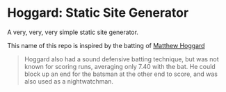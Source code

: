 # Hoggard: Static Site Generator
A very, very, very simple static site generator. 

This name of this repo is inspired by the batting of [Matthew Hoggard](https://en.wikipedia.org/wiki/Matthew_Hoggard)

> Hoggard also had a sound defensive batting technique, but was not known for scoring runs, averaging only 7.40 with the bat. He could block up an end for the batsman at the other end to score, and was also used as a nightwatchman.
